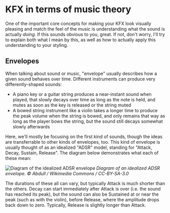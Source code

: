 # KFX in terms of music theory

One of the important core concepts for making your KFX look visually pleasing and match the feel of the music is understanding what the sound is actually _doing_. If this sounds obvious to you, great. If not, don't worry, I'll try to explain both what I mean by this, as well as how to actually apply this understanding to your styling.

## Envelopes

When talking about sound or music, "envelope" usually describes how a given sound behaves over time. Different instruments can produce very differently-shaped sounds:

- A piano key or a guitar string produces a near-instant sound when played, that slowly decays over time as long as the note is held, and mutes as soon as the key is released or the string muted
- A bowed string instrument like a violin takes a longer time to produce the peak volume when the string is bowed, and only remains that way as long as the player bows the string, but the sound still decays somewhat slowly afterwards
<!-- TODO: add more examples here? -->

Here, we'll mostly be focusing on the first kind of sounds, though the ideas are transferrable to other kinds of envelopes, too. This kind of envelope is usually thought of as an idealized "ADSR" model, standing for "Attack, Decay, Sustain, Release". The diagram below demonstrates what each of these mean:

![Diagram of the idealized ADSR envelope](https://upload.wikimedia.org/wikipedia/commons/thumb/e/ea/ADSR_parameter.svg/800px-ADSR_parameter.svg.png)
*Diagram of an idealized ADSR envelope. © Abdull / Wikimedia Commons / CC-BY-SA-3.0*

The durations of these all can vary, but typically Attack is much shorter than the others. Decay can start immediately after Attack is over (i.e. the sound has reached its peak), but the sound can also be Sustained at or near the peak (such as with the violin), before Release, where the amplitude drops back down to zero. Typically, Release is slightly longer than Attack.
